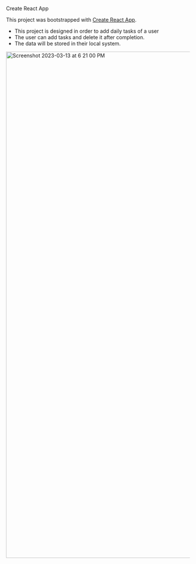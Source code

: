 Create React App

This project was bootstrapped with [Create React App](https://github.com/facebook/create-react-app).

- This project is designed in order to add daily tasks of a user
- The user can add tasks and delete it after completion. 
- The data will be stored in their local system.
<p><a href="https://adnanahmads999-todos-app.netlify.app" target="_blank">
<img width="1386" alt="Screenshot 2023-03-13 at 6 21 00 PM" src="https://user-images.githubusercontent.com/85475730/224707173-a2d6dffe-3674-4982-b872-47de09db4ea0.png"></a></p>
